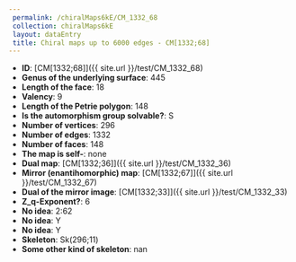 ```yaml
--- 
 permalink: /chiralMaps6kE/CM_1332_68 
 collection: chiralMaps6kE
 layout: dataEntry
 title: Chiral maps up to 6000 edges - CM[1332;68]
---
```


- **ID**: [CM[1332;68]]({{ site.url }}/test/CM_1332_68)
- **Genus of the underlying surface**: 445
- **Length of the face**: 18
- **Valency**: 9
- **Length of the Petrie polygon**: 148
- **Is the automorphism group solvable?**: S
- **Number of vertices**: 296
- **Number of edges**: 1332
- **Number of faces**: 148
- **The map is self-**: none
- **Dual map**: [CM[1332;36]]({{ site.url }}/test/CM_1332_36)
- **Mirror (enantihomorphic) map**: [CM[1332;67]]({{ site.url }}/test/CM_1332_67)
- **Dual of the mirror image**: [CM[1332;33]]({{ site.url }}/test/CM_1332_33)
- **Z_q-Exponent?**: 6
- **No idea**:  2:62
- **No idea**: Y
- **No idea**: Y
- **Skeleton**: Sk(296;11)
- **Some other kind of skeleton**: nan
